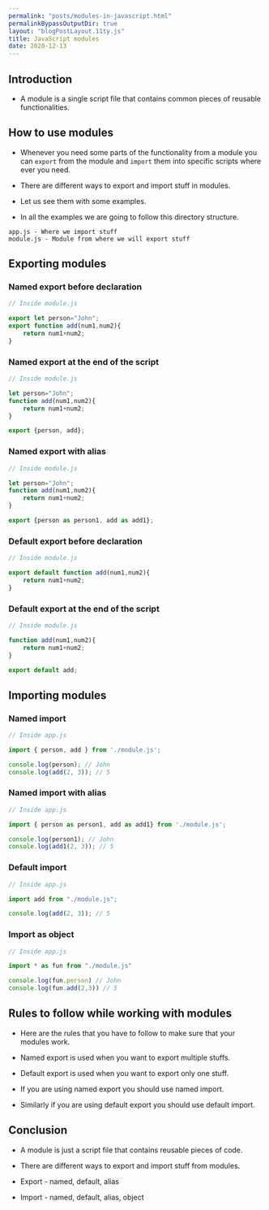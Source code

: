 ```yaml
---
permalink: "posts/modules-in-javascript.html"
permalinkBypassOutputDir: true
layout: "blogPostLayout.11ty.js"
title: JavaScript modules
date: 2020-12-13
---
```


## Introduction

- A module is a single script file that contains common pieces of reusable functionalities.

## How to use modules

- Whenever you need some parts of the functionality from a module you can `export` from the module and `import` them into specific scripts where ever you need.

- There are different ways to export and import stuff in modules.

- Let us see them with some examples.

- In all the examples we are going to follow this directory structure.

```plaintext
app.js - Where we import stuff
module.js - Module from where we will export stuff
```

## Exporting modules

### Named export before declaration

```javascript
// Inside module.js

export let person="John";
export function add(num1,num2){
    return num1+num2;
}
```

### Named export at the end of the script

```javascript
// Inside module.js

let person="John";
function add(num1,num2){
    return num1+num2;
}

export {person, add};
```

### Named export with alias

```javascript
// Inside module.js

let person="John";
function add(num1,num2){
    return num1+num2;
}

export {person as person1, add as add1};
```

### Default export before declaration

```javascript
// Inside module.js

export default function add(num1,num2){
    return num1+num2;
}
```

### Default export at the end of the script

```javascript
// Inside module.js

function add(num1,num2){
    return num1+num2;
}

export default add;
```

## Importing modules

### Named import 

```javascript
// Inside app.js

import { person, add } from './module.js';

console.log(person); // John
console.log(add(2, 3)); // 5
```

### Named import with alias

```javascript
// Inside app.js

import { person as person1, add as add1} from './module.js';

console.log(person1); // John
console.log(add1(2, 3)); // 5
```

### Default import 

```javascript
// Inside app.js

import add from "./module.js";

console.log(add(2, 3)); // 5
```

### Import as object

```javascript
// Inside app.js

import * as fun from "./module.js"

console.log(fun.person) // John
console.log(fun.add(2,3)) // 5
```

## Rules to follow while working with modules

- Here are the rules that you have to follow to make sure that your modules work.

- Named export is used when you want to export multiple stuffs.

- Default export is used when you want to export only one stuff.

- If you are using named export you should use named import.

- Similarly if you are using default export you should use default import.

## Conclusion

- A module is just a script file that contains reusable pieces of code.

- There are different ways to export and import stuff from modules.

- Export - named, default, alias

- Import - named, default, alias, object